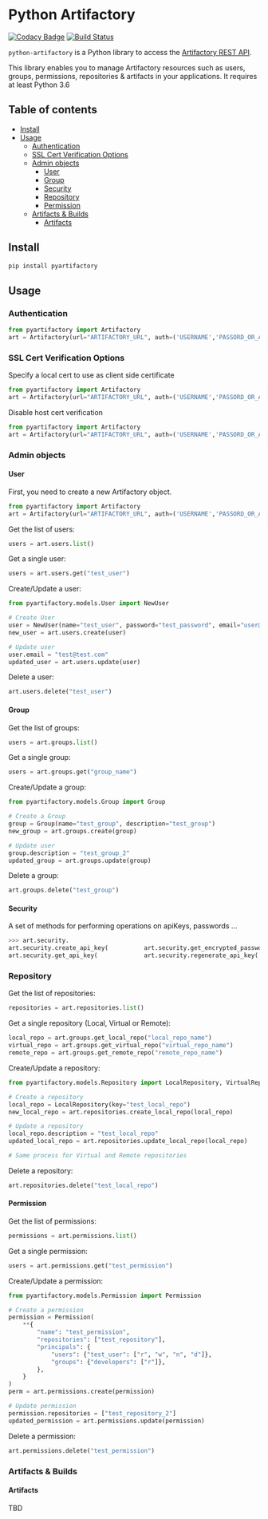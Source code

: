 # Python Artifactory

[![Codacy Badge](https://api.codacy.com/project/badge/Grade/8b22b5118d67471f81b4de2feefc5763)](https://app.codacy.com/app/Ananias/python-artifactory?utm_source=github.com&utm_medium=referral&utm_content=anancarv/python-artifactory&utm_campaign=Badge_Grade_Dashboard)
[![Build Status](https://travis-ci.org/anancarv/python-artifactory.svg?branch=master)](https://travis-ci.org/anancarv/python-artifactory)

`python-artifactory` is a Python library to access the [Artifactory REST API](https://www.jfrog.com/confluence/display/RTF/Artifactory+REST+API). 

This library enables you to manage Artifactory resources such as users, groups, permissions, repositories & artifacts in your applications.
It requires at least Python 3.6

## Table of contents

* [Install](#Install)
* [Usage](#Usage)
    * [Authentication](#Authentication)
    * [SSL Cert Verification Options](#SSL-Cert-Verification-Options)
    * [Admin objects](#Admin-objects)
        * [User](#User)
        * [Group](#Group)
        * [Security](#Security)
        * [Repository](#Repository)
        * [Permission](#Permission)
    * [Artifacts & Builds](#Artifacts-&-Builds)
        * [Artifacts](#Artifacts)
    
## Install

```python
pip install pyartifactory 
```

## Usage

### Authentication

```python
from pyartifactory import Artifactory
art = Artifactory(url="ARTIFACTORY_URL", auth=('USERNAME','PASSORD_OR_API_KEY'))
```

### SSL Cert Verification Options
Specify a local cert to use as client side certificate

```python
from pyartifactory import Artifactory
art = Artifactory(url="ARTIFACTORY_URL", auth=('USERNAME','PASSORD_OR_API_KEY'), cert="/path_to_file/server.pem")
```

Disable host cert verification

```python
from pyartifactory import Artifactory
art = Artifactory(url="ARTIFACTORY_URL", auth=('USERNAME','PASSORD_OR_API_KEY'), verify=False)
```

### Admin objects

#### User

First, you need to create a new Artifactory object.
```python
from pyartifactory import Artifactory
art = Artifactory(url="ARTIFACTORY_URL", auth=('USERNAME','PASSORD_OR_API_KEY'))
```

Get the list of users:
```python
users = art.users.list()
```

Get a single user:
```python
users = art.users.get("test_user")
```

Create/Update a user:
```python
from pyartifactory.models.User import NewUser

# Create User
user = NewUser(name="test_user", password="test_password", email="user@user.com")
new_user = art.users.create(user)

# Update user
user.email = "test@test.com"
updated_user = art.users.update(user)
```

Delete a user:
```python
art.users.delete("test_user")
```

#### Group

Get the list of groups:
```python
users = art.groups.list()
```

Get a single group:
```python
users = art.groups.get("group_name")
```

Create/Update a group:
```python
from pyartifactory.models.Group import Group

# Create a Group
group = Group(name="test_group", description="test_group")
new_group = art.groups.create(group)

# Update user
group.description = "test_group_2"
updated_group = art.groups.update(group)
```

Delete a group:
```python
art.groups.delete("test_group")
```


#### Security

A set of methods for performing operations on apiKeys, passwords ...
```python
>>> art.security.
art.security.create_api_key(          art.security.get_encrypted_password(  art.security.revoke_api_key(
art.security.get_api_key(             art.security.regenerate_api_key(      art.security.revoke_user_api_key(
```


### Repository

Get the list of repositories:
```python
repositories = art.repositories.list()
```

Get a single repository (Local, Virtual or Remote):
```python
local_repo = art.groups.get_local_repo("local_repo_name")
virtual_repo = art.groups.get_virtual_repo("virtual_repo_name")
remote_repo = art.groups.get_remote_repo("remote_repo_name")
```

Create/Update a repository:
```python
from pyartifactory.models.Repository import LocalRepository, VirtualRepository, RemoteRepository

# Create a repository
local_repo = LocalRepository(key="test_local_repo")
new_local_repo = art.repositories.create_local_repo(local_repo)

# Update a repository
local_repo.description = "test_local_repo"
updated_local_repo = art.repositories.update_local_repo(local_repo)

# Same process for Virtual and Remote repositories
```

Delete a repository:
```python
art.repositories.delete("test_local_repo")
```


#### Permission
Get the list of permissions:
```python
permissions = art.permissions.list()
```

Get a single permission:
```python
users = art.permissions.get("test_permission")
```

Create/Update a permission:
```python
from pyartifactory.models.Permission import Permission

# Create a permission
permission = Permission(
    **{
        "name": "test_permission",
        "repositories": ["test_repository"],
        "principals": {
            "users": {"test_user": ["r", "w", "n", "d"]},
            "groups": {"developers": ["r"]},
        },
    }
)
perm = art.permissions.create(permission)

# Update permission
permission.repositories = ["test_repository_2"]
updated_permission = art.permissions.update(permission)
```

Delete a permission:
```python
art.permissions.delete("test_permission")
```

### Artifacts & Builds

#### Artifacts
TBD
